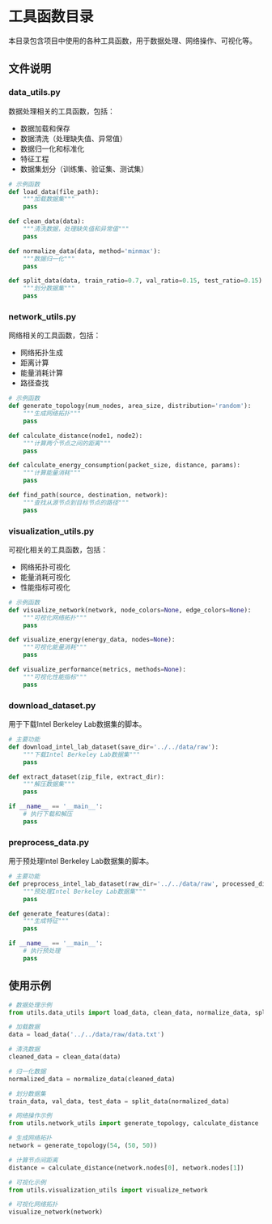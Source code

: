# 工具函数目录

本目录包含项目中使用的各种工具函数，用于数据处理、网络操作、可视化等。

## 文件说明

### data_utils.py

数据处理相关的工具函数，包括：
- 数据加载和保存
- 数据清洗（处理缺失值、异常值）
- 数据归一化和标准化
- 特征工程
- 数据集划分（训练集、验证集、测试集）

```python
# 示例函数
def load_data(file_path):
    """加载数据集"""
    pass

def clean_data(data):
    """清洗数据，处理缺失值和异常值"""
    pass

def normalize_data(data, method='minmax'):
    """数据归一化"""
    pass

def split_data(data, train_ratio=0.7, val_ratio=0.15, test_ratio=0.15):
    """划分数据集"""
    pass
```

### network_utils.py

网络相关的工具函数，包括：
- 网络拓扑生成
- 距离计算
- 能量消耗计算
- 路径查找

```python
# 示例函数
def generate_topology(num_nodes, area_size, distribution='random'):
    """生成网络拓扑"""
    pass

def calculate_distance(node1, node2):
    """计算两个节点之间的距离"""
    pass

def calculate_energy_consumption(packet_size, distance, params):
    """计算能量消耗"""
    pass

def find_path(source, destination, network):
    """查找从源节点到目标节点的路径"""
    pass
```

### visualization_utils.py

可视化相关的工具函数，包括：
- 网络拓扑可视化
- 能量消耗可视化
- 性能指标可视化

```python
# 示例函数
def visualize_network(network, node_colors=None, edge_colors=None):
    """可视化网络拓扑"""
    pass

def visualize_energy(energy_data, nodes=None):
    """可视化能量消耗"""
    pass

def visualize_performance(metrics, methods=None):
    """可视化性能指标"""
    pass
```

### download_dataset.py

用于下载Intel Berkeley Lab数据集的脚本。

```python
# 主要功能
def download_intel_lab_dataset(save_dir='../../data/raw'):
    """下载Intel Berkeley Lab数据集"""
    pass

def extract_dataset(zip_file, extract_dir):
    """解压数据集"""
    pass

if __name__ == '__main__':
    # 执行下载和解压
    pass
```

### preprocess_data.py

用于预处理Intel Berkeley Lab数据集的脚本。

```python
# 主要功能
def preprocess_intel_lab_dataset(raw_dir='../../data/raw', processed_dir='../../data/processed'):
    """预处理Intel Berkeley Lab数据集"""
    pass

def generate_features(data):
    """生成特征"""
    pass

if __name__ == '__main__':
    # 执行预处理
    pass
```

## 使用示例

```python
# 数据处理示例
from utils.data_utils import load_data, clean_data, normalize_data, split_data

# 加载数据
data = load_data('../../data/raw/data.txt')

# 清洗数据
cleaned_data = clean_data(data)

# 归一化数据
normalized_data = normalize_data(cleaned_data)

# 划分数据集
train_data, val_data, test_data = split_data(normalized_data)

# 网络操作示例
from utils.network_utils import generate_topology, calculate_distance

# 生成网络拓扑
network = generate_topology(54, (50, 50))

# 计算节点间距离
distance = calculate_distance(network.nodes[0], network.nodes[1])

# 可视化示例
from utils.visualization_utils import visualize_network

# 可视化网络拓扑
visualize_network(network)
```